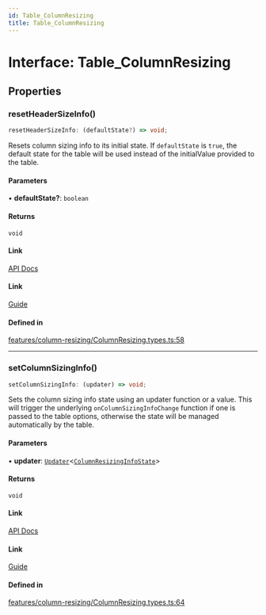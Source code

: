 ```yaml
---
id: Table_ColumnResizing
title: Table_ColumnResizing
---
```


# Interface: Table\_ColumnResizing

## Properties

### resetHeaderSizeInfo()

```ts
resetHeaderSizeInfo: (defaultState?) => void;
```

Resets column sizing info to its initial state. If `defaultState` is `true`, the default state for the table will be used instead of the initialValue provided to the table.

#### Parameters

• **defaultState?**: `boolean`

#### Returns

`void`

#### Link

[API Docs](https://tanstack.com/table/v8/docs/api/features/column-sizing#resetheadersizeinfo)

#### Link

[Guide](https://tanstack.com/table/v8/docs/guide/column-sizing)

#### Defined in

[features/column-resizing/ColumnResizing.types.ts:58](https://github.com/TanStack/table/blob/b1e6b79157b0debc7222660572b06c8b857f4605/packages/table-core/src/features/column-resizing/ColumnResizing.types.ts#L58)

***

### setColumnSizingInfo()

```ts
setColumnSizingInfo: (updater) => void;
```

Sets the column sizing info state using an updater function or a value. This will trigger the underlying `onColumnSizingInfoChange` function if one is passed to the table options, otherwise the state will be managed automatically by the table.

#### Parameters

• **updater**: [`Updater`](../type-aliases/updater.md)\<[`ColumnResizingInfoState`](columnresizinginfostate.md)\>

#### Returns

`void`

#### Link

[API Docs](https://tanstack.com/table/v8/docs/api/features/column-sizing#setcolumnsizinginfo)

#### Link

[Guide](https://tanstack.com/table/v8/docs/guide/column-sizing)

#### Defined in

[features/column-resizing/ColumnResizing.types.ts:64](https://github.com/TanStack/table/blob/b1e6b79157b0debc7222660572b06c8b857f4605/packages/table-core/src/features/column-resizing/ColumnResizing.types.ts#L64)
